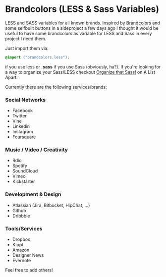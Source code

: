 Brandcolors (LESS & Sass Variables)
===========

LESS and SASS variables for all known brands. Inspired by [Brandcolors](http://brandcolors.net/) and 
some selfbuilt buttons in a sideproject a few days ago I thought it would be useful to have some brandcolors
as variable for LESS and Sass in every project I need them. 

Just import them via: 

 ```css 
@import ("brandcolors.less");
 ```
 
if you use less or **.sass** if you use Sass (obviously, ha?). If you're looking for a way to organize your Sass/LESS checkout [Organize that Sass!](http://alistapart.com/blog/post/organize-that-sass) on A List Apart.

Currently there are the following services/brands: 


### Social Networks

* Facebook
* Twitter
* Vine
* Linkedin
* Instagram
* Foursquare

### Music / Video / Creativity

* Rdio
* Spotify
* SoundCloud
* Vimeo
* Kickstarter

### Development & Design

* Atlassian (Jira, Bitbucket, HipChat, ...)
* Github
* Dribbble

### Tools/Services

* Dropbox
* Kippt
* Amazon
* Designer News
* Evernote


Feel free to add others! 